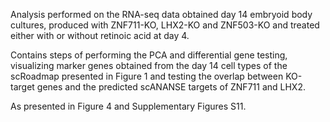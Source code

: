 Analysis performed on the RNA-seq data obtained day 14 embryoid body cultures, produced with ZNF711-KO, LHX2-KO and ZNF503-KO and treated either with or without retinoic acid at day 4.

Contains steps of performing the PCA and differential gene testing, visualizing marker genes obtained from the day 14 cell types of the scRoadmap presented in Figure 1 and testing the overlap between KO-target genes and the predicted scANANSE targets of ZNF711 and LHX2.

As presented in Figure 4 and Supplementary Figures S11.

